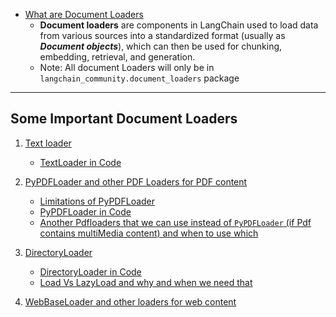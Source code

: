- [What are Document Loaders](https://youtu.be/bL92ALSZ2Cg?si=T8XbdxHohr-lJv7h&t=597)
    - **Document loaders** are components in LangChain used to load data from various sources into a standardized format (usually as ***Document objects***), which can then be used for chunking, embedding, retrieval, and generation.
    - Note: All document Loaders will only be in `langchain_community.document_loaders` package

-----
## Some Important Document Loaders
1. [Text loader](https://youtu.be/bL92ALSZ2Cg?si=7TqEhbF1kXDM69Z1&t=797)
    - [TextLoader in Code](https://youtu.be/bL92ALSZ2Cg?si=PWSINKfU_z7cZPpU&t=847)

2. [PyPDFLoader and other PDF Loaders for PDF content](https://youtu.be/bL92ALSZ2Cg?si=LuMDUdT8TCwbULn2&t=1327)
    - [Limitations of PyPDFLoader](https://youtu.be/bL92ALSZ2Cg?si=DOnEAXkip73mqYIE&t=1337)
    - [PyPDFLoader in Code](https://youtu.be/bL92ALSZ2Cg?si=XatNaLjrYah8xwDt&t=1447)
    - [Another Pdfloaders that we can use instead of `PyPDFLoader` (if Pdf contains multiMedia content) and when to use which](https://youtu.be/bL92ALSZ2Cg?si=e8rVIIOeYxNOf7jh&t=1647)

3. [DirectoryLoader](https://youtu.be/bL92ALSZ2Cg?si=CuHiH3MYRZPla4IL&t=1797)
    - [DirectoryLoader in Code](https://youtu.be/bL92ALSZ2Cg?si=epnpmbQIZTZxrDCw&t=1847)
    - [Load Vs LazyLoad and why and when we need that](https://youtu.be/bL92ALSZ2Cg?si=FYdT67BMW_X-GzhW&t=2167)

4. [WebBaseLoader and other loaders for web content](https://youtu.be/bL92ALSZ2Cg?si=EnSbL6NSMoN3kB0Y&t=2541)